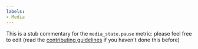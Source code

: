 ```yaml
---
labels:
- Media
---
```

This is a stub commentary for the `media_state.pause` metric: please feel free to edit (read the
[contributing guidelines](https://github.com/mozilla/glean-annotations/blob/main/CONTRIBUTING.md)
if you haven't done this before)
